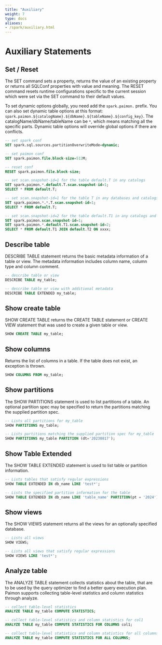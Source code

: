 ```yaml
---
title: "Auxiliary"
weight: 7
type: docs
aliases:
- /spark/auxiliary.html
---
```

<!--
Licensed to the Apache Software Foundation (ASF) under one
or more contributor license agreements.  See the NOTICE file
distributed with this work for additional information
regarding copyright ownership.  The ASF licenses this file
to you under the Apache License, Version 2.0 (the
"License"); you may not use this file except in compliance
with the License.  You may obtain a copy of the License at

  http://www.apache.org/licenses/LICENSE-2.0

Unless required by applicable law or agreed to in writing,
software distributed under the License is distributed on an
"AS IS" BASIS, WITHOUT WARRANTIES OR CONDITIONS OF ANY
KIND, either express or implied.  See the License for the
specific language governing permissions and limitations
under the License.
-->

# Auxiliary Statements

## Set / Reset
The SET command sets a property, returns the value of an existing property or returns all SQLConf properties with value and meaning.
The RESET command resets runtime configurations specific to the current session which were set via the SET command to their default values.

To set dynamic options globally, you need add the `spark.paimon.` prefix. You can also set dynamic table options at this format: 
`spark.paimon.${catalogName}.${dbName}.${tableName}.${config_key}`. The catalogName/dbName/tableName can be `*`, which means matching all 
the specific parts. Dynamic table options will override global options if there are conflicts.

```sql
-- set spark conf
SET spark.sql.sources.partitionOverwriteMode=dynamic;

-- set paimon conf
SET spark.paimon.file.block-size=512M;

-- reset conf
RESET spark.paimon.file.block-size;

-- set scan.snapshot-id=1 for the table default.T in any catalogs
SET spark.paimon.*.default.T.scan.snapshot-id=1;
SELECT * FROM default.T;

-- set scan.snapshot-id=1 for the table T in any databases and catalogs
SET spark.paimon.*.*.T.scan.snapshot-id=1;
SELECT * FROM default.T;

-- set scan.snapshot-id=2 for the table default.T1 in any catalogs and scan.snapshot-id=1 on other tables
SET spark.paimon.scan.snapshot-id=1;
SET spark.paimon.*.default.T1.scan.snapshot-id=2;
SELECT * FROM default.T1 JOIN default.T2 ON xxxx;
```

## Describe table
DESCRIBE TABLE statement returns the basic metadata information of a table or view. The metadata information includes column name, column type and column comment.

```sql
-- describe table or view
DESCRIBE TABLE my_table;

-- describe table or view with additional metadata
DESCRIBE TABLE EXTENDED my_table;
```

## Show create table
SHOW CREATE TABLE returns the CREATE TABLE statement or CREATE VIEW statement that was used to create a given table or view.

```sql
SHOW CREATE TABLE my_table;
```

## Show columns
Returns the list of columns in a table. If the table does not exist, an exception is thrown.

```sql
SHOW COLUMNS FROM my_table;
```

## Show partitions
The SHOW PARTITIONS statement is used to list partitions of a table. An optional partition spec may be specified to return the partitions matching the supplied partition spec.

```sql
-- Lists all partitions for my_table
SHOW PARTITIONS my_table;

-- Lists partitions matching the supplied partition spec for my_table
SHOW PARTITIONS my_table PARTITION (dt='20230817');
```

## Show Table Extended
The SHOW TABLE EXTENDED statement is used to list table or partition information.

```sql
-- Lists tables that satisfy regular expressions
SHOW TABLE EXTENDED IN db_name LIKE 'test*';

-- Lists the specified partition information for the table
SHOW TABLE EXTENDED IN db_name LIKE 'table_name' PARTITION(pt = '2024');
```

## Show views
The SHOW VIEWS statement returns all the views for an optionally specified database.

```sql
-- Lists all views
SHOW VIEWS;

-- Lists all views that satisfy regular expressions
SHOW VIEWS LIKE 'test*';
```

## Analyze table

The ANALYZE TABLE statement collects statistics about the table, that are to be used by the query optimizer to find a better query execution plan.
Paimon supports collecting table-level statistics and column statistics through analyze.

```sql
-- collect table-level statistics
ANALYZE TABLE my_table COMPUTE STATISTICS;

-- collect table-level statistics and column statistics for col1
ANALYZE TABLE my_table COMPUTE STATISTICS FOR COLUMNS col1;

-- collect table-level statistics and column statistics for all columns
ANALYZE TABLE my_table COMPUTE STATISTICS FOR ALL COLUMNS;
```
